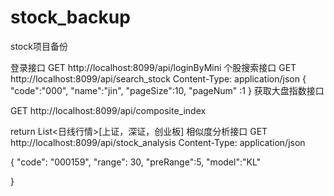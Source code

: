 # stock_backup
stock项目备份


登录接口
GET http://localhost:8099/api/loginByMini
个股搜索接口
GET http://localhost:8099/api/search_stock
Content-Type: application/json
{
 "code":"000",
  "name":"jin",
  "pageSize":10,
  "pageNum" :1
}
获取大盘指数接口

GET http://localhost:8099/api/composite_index

return List<日线行情>[上证，深证，创业板]
相似度分析接口
GET http://localhost:8099/api/stock_analysis
Content-Type: application/json

{
  "code": "000159",
  "range": 30,
"preRange":5,
"model":"KL"

}
 
